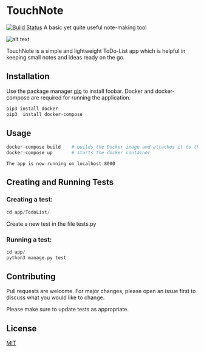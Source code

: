 # TouchNote
[![Build Status](https://travis-ci.com/akshathkaushal/TouchNote.svg?branch=master)](https://travis-ci.com/akshathkaushal/TouchNote)
A basic yet quite useful note-making tool

![alt text](https://cdn.icon-icons.com/icons2/1494/PNG/512/touch_102928.png)

TouchNote is a simple and lightweight ToDo-List app which is helpful in keeping small notes and ideas ready on the go.

## Installation

Use the package manager [pip](https://pip.pypa.io/en/stable/) to install foobar.
Docker and docker-compose are required for running the application.

```bash
pip3 install docker
pip3  install docker-compose
```

## Usage

```python
docker-compose build    # builds the Docker image and attaches it to the container
docker-compose up       # starts the docker container
```
    The app is now running on localhost:8000

## Creating and Running Tests
### Creating a test:
```python
cd app/TodoList/
```
Create a new test in the file tests.py

### Running a test:
```python
cd app/
python3 manage.py test
```

## Contributing
Pull requests are welcome. For major changes, please open an issue first to discuss what you would like to change. 

Please make sure to update tests as appropriate.

## License
[MIT](https://choosealicense.com/licenses/mit/)
